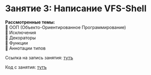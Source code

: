 # Занятие 3: Написание VFS-Shell

**Рассмотренные темы:**  
🔹️ ООП (Объекто-Ориентированное Программирование)  
🔹 Исключения  
🔹️ Декораторы  
🔹️ Функции  
🔹️ Аннотации типов  

Ссылка на запись занятия: [тутъ](https://youtu.be/dZdX_KZpHY4)

Код с занятия: [тутъ](https://github.com/N0ktis/ISCRA-s2023-python/blob/main/lesson_3/vfs-4.py)

